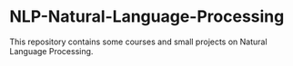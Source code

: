 # NLP-Natural-Language-Processing
This repository contains some courses and small projects on Natural Language Processing.
